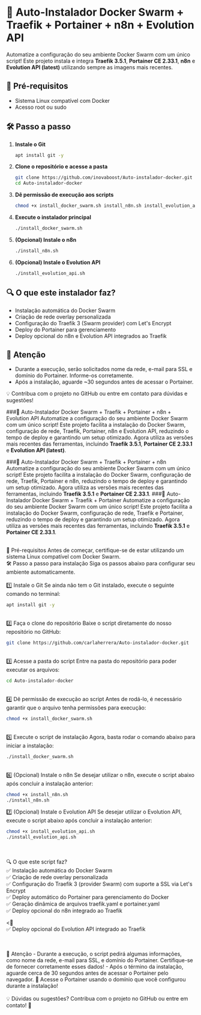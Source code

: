 
# 🚀 Auto-Instalador Docker Swarm + Traefik + Portainer + n8n + Evolution API

Automatize a configuração do seu ambiente Docker Swarm com um único script! Este projeto instala e integra **Traefik 3.5.1**, **Portainer CE 2.33.1**, **n8n** e **Evolution API (latest)** utilizando sempre as imagens mais recentes.

## 📌 Pré-requisitos
- Sistema Linux compatível com Docker
- Acesso root ou sudo

## 🛠️ Passo a passo
1. **Instale o Git**
   ```bash
   apt install git -y
   ```
2. **Clone o repositório e acesse a pasta**
   ```bash
   git clone https://github.com/inovaboost/Auto-instalador-docker.git
   cd Auto-instalador-docker
   ```
3. **Dê permissão de execução aos scripts**
   ```bash
   chmod +x install_docker_swarm.sh install_n8n.sh install_evolution_api.sh
   ```
4. **Execute o instalador principal**
   ```bash
   ./install_docker_swarm.sh
   ```
5. **(Opcional) Instale o n8n**
   ```bash
   ./install_n8n.sh
   ```
6. **(Opcional) Instale o Evolution API**
   ```bash
   ./install_evolution_api.sh
   ```

## 🔍 O que este instalador faz?
- Instalação automática do Docker Swarm
- Criação de rede overlay personalizada
- Configuração do Traefik 3 (Swarm provider) com Let's Encrypt
- Deploy do Portainer para gerenciamento
- Deploy opcional do n8n e Evolution API integrados ao Traefik

## 📢 Atenção
- Durante a execução, serão solicitados nome da rede, e-mail para SSL e domínio do Portainer. Informe-os corretamente.
- Após a instalação, aguarde ~30 segundos antes de acessar o Portainer.

💡 Contribua com o projeto no GitHub ou entre em contato para dúvidas e sugestões!

###🚀 Auto-Instalador Docker Swarm + Traefik + Portainer + n8n + Evolution API
Automatize a configuração do seu ambiente Docker Swarm com um único script! Este projeto facilita a instalação do Docker Swarm, configuração de rede, Traefik, Portainer, n8n e Evolution API, reduzindo o tempo de deploy e garantindo um setup otimizado. Agora utiliza as versões mais recentes das ferramentas, incluindo **Traefik 3.5.1**, **Portainer CE 2.33.1** e **Evolution API (latest)**.

###🚀 Auto-Instalador Docker Swarm + Traefik + Portainer + n8n
Automatize a configuração do seu ambiente Docker Swarm com um único script! Este projeto facilita a instalação do Docker Swarm, configuração de rede, Traefik, Portainer e n8n, reduzindo o tempo de deploy e garantindo um setup otimizado. Agora utiliza as versões mais recentes das ferramentas, incluindo **Traefik 3.5.1** e **Portainer CE 2.33.1**.
###🚀 Auto-Instalador Docker Swarm + Traefik + Portainer
Automatize a configuração do seu ambiente Docker Swarm com um único script! Este projeto facilita a instalação do Docker Swarm, configuração de rede, Traefik e Portainer, reduzindo o tempo de deploy e garantindo um setup otimizado. Agora utiliza as versões mais recentes das ferramentas, incluindo **Traefik 3.5.1** e **Portainer CE 2.33.1**.


<br>
📌 Pré-requisitos
Antes de começar, certifique-se de estar utilizando um sistema Linux compatível com Docker Swarm.

<br>
🛠️ Passo a passo para instalação
Siga os passos abaixo para configurar seu ambiente automaticamente.

<br>
<br>
1️⃣ Instale o Git
Se ainda não tem o Git instalado, execute o seguinte comando no terminal:

```bash
apt install git -y
```

<br>
2️⃣ Faça o clone do repositório
Baixe o script diretamente do nosso repositório no GitHub:

```bash
git clone https://github.com/carlaherrera/Auto-instalador-docker.git
```

<br>
3️⃣ Acesse a pasta do script
Entre na pasta do repositório para poder executar os arquivos:

```bash
cd Auto-instalador-docker
```

<br>
4️⃣ Dê permissão de execução ao script
Antes de rodá-lo, é necessário garantir que o arquivo tenha permissões para execução:

```bash
chmod +x install_docker_swarm.sh
```

<br>
5️⃣ Execute o script de instalação
Agora, basta rodar o comando abaixo para iniciar a instalação:

```bash
./install_docker_swarm.sh
```

<br>
6️⃣ (Opcional) Instale o n8n
Se desejar utilizar o n8n, execute o script abaixo após concluir a instalação anterior:

```bash
chmod +x install_n8n.sh
./install_n8n.sh
```


7️⃣ (Opcional) Instale o Evolution API
Se desejar utilizar o Evolution API, execute o script abaixo após concluir a instalação anterior:

```bash
chmod +x install_evolution_api.sh
./install_evolution_api.sh
```



<br>
<br>
🔍 O que este script faz?
<br>✅ Instalação automática do Docker Swarm
<br>✅ Criação de rede overlay personalizada
<br>✅ Configuração do Traefik 3 (provider Swarm) com suporte a SSL via Let's Encrypt
<br>✅ Deploy automático do Portainer para gerenciamento do Docker
<br>✅ Geração dinâmica de arquivos traefik.yaml e portainer.yaml
<br>✅ Deploy opcional do n8n integrado ao Traefik

<<br>✅ Deploy opcional do Evolution API integrado ao Traefik



<br>
<br>
📢 Atenção
- Durante a execução, o script pedirá algumas informações, como nome da rede, e-mail para SSL, e domínio do Portainer. Certifique-se de fornecer corretamente esses dados!
- Após o término da instalação, aguarde cerca de 30 segundos antes de acessar o Portainer pelo navegador.
🔗 Acesse o Portainer usando o domínio que você configurou durante a instalação!

<br>
<br>
💡 Dúvidas ou sugestões?
Contribua com o projeto no GitHub ou entre em contato! 🚀

